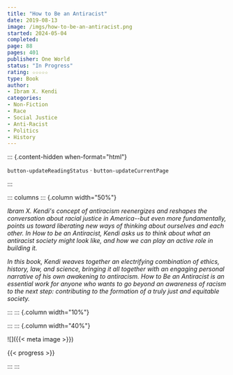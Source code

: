 ```yaml
---
title: "How to Be an Antiracist"
date: 2019-08-13
image: /imgs/how-to-be-an-antiracist.png
started: 2024-05-04
completed: 
page: 88
pages: 401
publisher: One World
status: "In Progress"
rating: ☆☆☆☆☆
type: Book
author: 
- Ibram X. Kendi
categories:
- Non-Fiction
- Race
- Social Justice
- Anti-Racist
- Politics
- History
---
```


::: {.content-hidden when-format="html"}

`button-updateReadingStatus`  · `button-updateCurrentPage`

:::

::: columns
::: {.column width="50%"}

*Ibram X. Kendi's concept of antiracism reenergizes and reshapes the conversation about racial justice in America--but even more fundamentally, points us toward liberating new ways of thinking about ourselves and each other. In How to be an Antiracist, Kendi asks us to think about what an antiracist society might look like, and how we can play an active role in building it.*  
  
*In this book, Kendi weaves together an electrifying combination of ethics, history, law, and science, bringing it all together with an engaging personal narrative of his own awakening to antiracism. How to Be an Antiracist is an essential work for anyone who wants to go beyond an awareness of racism to the next step: contributing to the formation of a truly just and equitable society.*

:::
::: {.column width="10%"}
<!-- empty column to create gap -->
:::
::: {.column width="40%"}

![]({{< meta image >}})

{{< progress >}}

:::
:::
